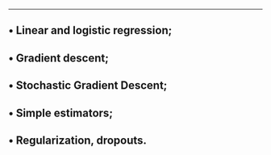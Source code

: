 --------------------------------------------------------------------------------
• Linear and logistic regression;
-------------------------------------------------
• Gradient descent;
--------------------------------------------------
• Stochastic Gradient Descent;
-------------------------------------------------
• Simple estimators;
-----------------------------------------------------
• Regularization, dropouts.
-----------------------------------------------------
